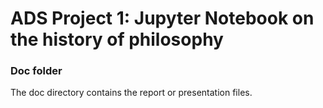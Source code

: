 # ADS Project 1:  Jupyter Notebook on the history of philosophy

### Doc folder

The doc directory contains the report or presentation files. 
